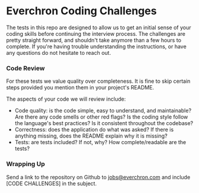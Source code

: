 # Everchron Coding Challenges

The tests in this repo are designed to allow us to get an initial sense of your coding skills before continuing the interview process. The challenges are pretty straight forward, and shouldn't take anymore than a few hours to complete. If you're having trouble understanding the instructions, or have any questions do not hesitate to reach out.

### Code Review
For these tests we value quality over completeness. It is fine to skip certain steps provided you mention them in your project's README.

The aspects of your code we will review include:

- Code quality: is the code simple, easy to understand, and maintainable? Are there any code smells or other red flags?   Is the coding style follow the language's best practices? Is it consistent throughout the codebase?
- Correctness: does the application do what was asked? If there is anything missing, does the README explain why it is missing?
- Tests: are tests included? If not, why? How complete/readable are the tests?

### Wrapping Up
Send a link to the repository on Github to jobs@everchron.com and include [CODE CHALLENGES] in the subject.
